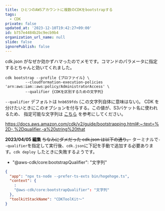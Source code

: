```yaml
---
title: ひとつのAWSアカウントに複数のCDKをbootstrapする
tags:
  - CDK
private: false
updated_at: '2023-12-10T19:42:27+09:00'
id: b757e4484b2bc9ecb9b4
organization_url_name: null
slide: false
ignorePublish: false
---
```


cdk.json がなぜか効かずハマったのでメモです。コマンドのパラメータに指定するとちゃんと効いてくれました。

```bash:terminal
cdk bootstrap --profile {プロファイル} \
         --cloudformation-execution-policies 'arn:aws:iam::aws:policy/AdministratorAccess' \
         --qualifier {CDKを区別するための文字列}
```

`--qualifier` デフォルトは `hnb659fds` (この文字列自体に意味はない)。 CDK を分けたいときにこのオプションを付与する。この値が、S3バケット名に使われるため、 指定可能な文字列は [こちら](https://docs.aws.amazon.com/ja_jp/AmazonS3/latest/userguide/bucketnamingrules.html) を参考にしてください。

https://docs.aws.amazon.com/cdk/v2/guide/bootstrapping.html#:~:text=%2D-,%2Dqualifier,-a%20string%20that

**2023/04/05 編集**
~~ちなみにダメだった cdk.json は以下の通り。~~
ターミナルで`--qualifier`を指定して実行後、`cdk.json`に下記を手動で追加する必要あります。`cdk deploy` したときに失敗するようです。

- "@aws-cdk/core:bootstrapQualifier": "文字列"

```json:cdk.json
{
  "app": "npx ts-node --prefer-ts-exts bin/hogehoge.ts",
  "context": {
    :
    "@aws-cdk/core:bootstrapQualifier": "文字列"
  },
  "toolkitStackName": "CDKToolKit〜"
}
```
